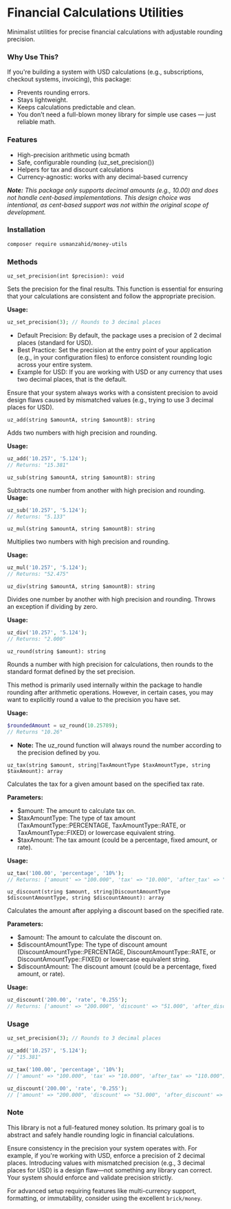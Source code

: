 # Financial Calculations Utilities

Minimalist utilities for precise financial calculations with adjustable rounding precision.

### Why Use This?

If you're building a system with USD calculations (e.g., subscriptions, checkout systems, invoicing), this package:

- Prevents rounding errors.
- Stays lightweight.
- Keeps calculations predictable and clean.
- You don’t need a full-blown money library for simple use cases — just reliable math.

### Features

- High-precision arithmetic using bcmath
- Safe, configurable rounding (uz_set_precision())
- Helpers for tax and discount calculations
- Currency-agnostic: works with any decimal-based currency

_**Note:** This package only supports decimal amounts (e.g., 10.00) and does not handle cent-based implementations. This design choice was intentional, as cent-based
support was not within the original scope of development._

### Installation

```bash
composer require usmanzahid/money-utils
```

### Methods

`uz_set_precision(int $precision): void`

Sets the precision for the final results. This function is essential for ensuring that your calculations are consistent and follow the appropriate precision.

**Usage:**

```php
uz_set_precision(3); // Rounds to 3 decimal places
```

- Default Precision: By default, the package uses a precision of 2 decimal places (standard for USD).
- Best Practice: Set the precision at the entry point of your application (e.g., in your configuration files) to enforce consistent rounding logic across your
  entire system.
- Example for USD: If you are working with USD or any currency that uses two decimal places, that is the default.

Ensure that your system always works with a consistent precision to avoid design flaws caused by mismatched values (e.g., trying to use 3 decimal places for
USD).

`uz_add(string $amountA, string $amountB): string`

Adds two numbers with high precision and rounding.

**Usage:**

```php
uz_add('10.257', '5.124'); 
// Returns: "15.381"
```

`uz_sub(string $amountA, string $amountB): string`

Subtracts one number from another with high precision and rounding.
**Usage:**

```php
uz_sub('10.257', '5.124'); 
// Returns: "5.133"
```

`uz_mul(string $amountA, string $amountB): string`

Multiplies two numbers with high precision and rounding.

**Usage:**

```php
uz_mul('10.257', '5.124'); 
// Returns: "52.475"
```

`uz_div(string $amountA, string $amountB): string`

Divides one number by another with high precision and rounding. Throws an exception if dividing by zero.

**Usage:**

```php
uz_div('10.257', '5.124');
// Returns: "2.000"
```

`uz_round(string $amount): string`

Rounds a number with high precision for calculations, then rounds to the standard format defined by the set precision.

This method is primarily used internally within the package to handle rounding after arithmetic operations. However, in certain cases, you may want to
explicitly round a value to the precision you have set.

**Usage:**

```php
$roundedAmount = uz_round(10.25789);
// Returns "10.26"
```

- **Note:** The uz_round function will always round the number according to the precision defined by you.

`uz_tax(string $amount, string|TaxAmountType $taxAmountType, string $taxAmount): array`

Calculates the tax for a given amount based on the specified tax rate.

**Parameters:**

- $amount: The amount to calculate tax on.
- $taxAmountType: The type of tax amount (TaxAmountType::PERCENTAGE, TaxAmountType::RATE, or TaxAmountType::FIXED) or lowercase equivalent string.
- $taxAmount: The tax amount (could be a percentage, fixed amount, or rate).

**Usage:**

```php
uz_tax('100.00', 'percentage', '10%');
// Returns: ['amount' => "100.000", 'tax' => "10.000", 'after_tax' => "110.000"]
```

`uz_discount(string $amount, string|DiscountAmountType $discountAmountType, string $discountAmount): array`

Calculates the amount after applying a discount based on the specified rate.

**Parameters:**

- $amount: The amount to calculate the discount on.
- $discountAmountType: The type of discount amount (DiscountAmountType::PERCENTAGE, DiscountAmountType::RATE, or DiscountAmountType::FIXED) or lowercase
  equivalent string.
- $discountAmount: The discount amount (could be a percentage, fixed amount, or rate).

**Usage:**

```php
uz_discount('200.00', 'rate', '0.255');
// Returns: ['amount' => "200.000", 'discount' => "51.000", 'after_discount' => "149.000"]

```

### Usage

```php
uz_set_precision(3); // Rounds to 3 decimal places

uz_add('10.257', '5.124'); 
// "15.381"

uz_tax('100.00', 'percentage', '10%'); 
// ['amount' => "100.000", 'tax' => "10.000", 'after_tax' => "110.000"]

uz_discount('200.00', 'rate', '0.255'); 
// ['amount' => "200.000", 'discount' => "51.000", 'after_discount' => "149.000"]

```

### Note

This library is not a full-featured money solution. Its primary goal is to abstract and safely handle rounding logic in financial calculations.

Ensure consistency in the precision your system operates with. For example, if you're working with USD, enforce a precision of 2 decimal places. Introducing
values with mismatched precision (e.g., 3 decimal places for USD) is a design flaw—not something any library can correct. Your system should enforce and
validate precision strictly.

For advanced setup requiring features like multi-currency support, formatting, or immutability, consider using the excellent `brick/money`.